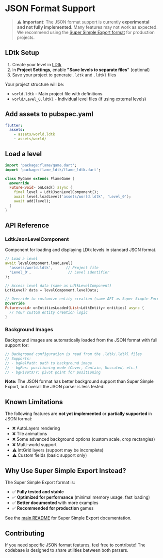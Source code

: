 # JSON Format Support

> ⚠️ **Important:** The JSON format support is currently **experimental and not fully implemented**. Many features may not work as expected. We recommend using the [Super Simple Export format](README.md#option-1-super-simple-export-recommended) for production projects.

## LDtk Setup

1. Create your level in [LDtk](https://ldtk.io/)
2. In **Project Settings**, enable **"Save levels to separate files"** (optional)
3. Save your project to generate `.ldtk` and `.ldtkl` files

Your project structure will be:
- `world.ldtk` - Main project file with definitions
- `world/Level_0.ldtkl` - Individual level files (if using external levels)

## Add assets to pubspec.yaml

```yaml
flutter:
  assets:
    - assets/world.ldtk
    - assets/world/
```

## Load a level

```dart
import 'package:flame/game.dart';
import 'package:flame_ldtk/flame_ldtk.dart';

class MyGame extends FlameGame {
  @override
  Future<void> onLoad() async {
    final level = LdtkJsonLevelComponent();
    await level.loadLevel('assets/world.ldtk', 'Level_0');
    await add(level);
  }
}
```

## API Reference

### LdtkJsonLevelComponent

Component for loading and displaying LDtk levels in standard JSON format.

```dart
// Load a level
await levelComponent.loadLevel(
  'assets/world.ldtk',      // Project file
  'Level_0',                 // Level identifier
);

// Access level data (same as LdtkLevelComponent)
LdtkLevel? data = levelComponent.levelData;

// Override to customize entity creation (same API as Super Simple Format)
@override
Future<void> onEntitiesLoaded(List<LdtkEntity> entities) async {
  // Your custom entity creation logic
}
```

### Background Images

Background images are automatically loaded from the JSON format with full support for:

```dart
// Background configuration is read from the .ldtk/.ldtkl files
// Supports:
// - bgRelPath: path to background image
// - bgPos: positioning mode (Cover, Contain, Unscaled, etc.)
// - bgPivotX/Y: pivot point for positioning
```

**Note:** The JSON format has better background support than Super Simple Export, but overall the JSON parser is less tested.

## Known Limitations

The following features are **not yet implemented** or **partially supported** in JSON format:

- ❌ AutoLayers rendering
- ❌ Tile animations
- ❌ Some advanced background options (custom scale, crop rectangles)
- ❌ Multi-world support
- ⚠️ IntGrid layers (support may be incomplete)
- ⚠️ Custom fields (basic support only)

## Why Use Super Simple Export Instead?

The Super Simple Export format is:
- ✅ **Fully tested and stable**
- ✅ **Optimized for performance** (minimal memory usage, fast loading)
- ✅ **Better documented** with more examples
- ✅ **Recommended for production** games

See the [main README](README.md) for Super Simple Export documentation.

## Contributing

If you need specific JSON format features, feel free to contribute! The codebase is designed to share utilities between both parsers.

